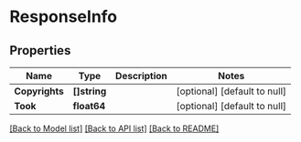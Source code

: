 # ResponseInfo

## Properties
Name | Type | Description | Notes
------------ | ------------- | ------------- | -------------
**Copyrights** | **[]string** |  | [optional] [default to null]
**Took** | **float64** |  | [optional] [default to null]

[[Back to Model list]](../README.md#documentation-for-models) [[Back to API list]](../README.md#documentation-for-api-endpoints) [[Back to README]](../README.md)


